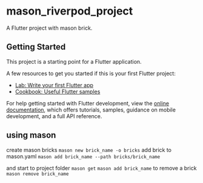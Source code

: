 # mason_riverpod_project

A Flutter project with mason brick.

## Getting Started

This project is a starting point for a Flutter application.

A few resources to get you started if this is your first Flutter project:

- [Lab: Write your first Flutter app](https://docs.flutter.dev/get-started/codelab)
- [Cookbook: Useful Flutter samples](https://docs.flutter.dev/cookbook)

For help getting started with Flutter development, view the
[online documentation](https://docs.flutter.dev/), which offers tutorials,
samples, guidance on mobile development, and a full API reference.


## using mason
 create mason bricks
 ```mason new brick_name -o bricks```
add brick to mason.yaml
```mason add brick_name --path bricks/brick_name```

and start to project folder
```mason get```
```mason add brick_name```
to remove a brick 
```mason remove brick_name```

